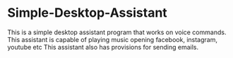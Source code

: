 # Simple-Desktop-Assistant
This is a simple desktop assistant program that works on voice commands.
This assistant is capable of playing music opening facebook, instagram, youtube etc
This assistant also has provisions for sending emails.
